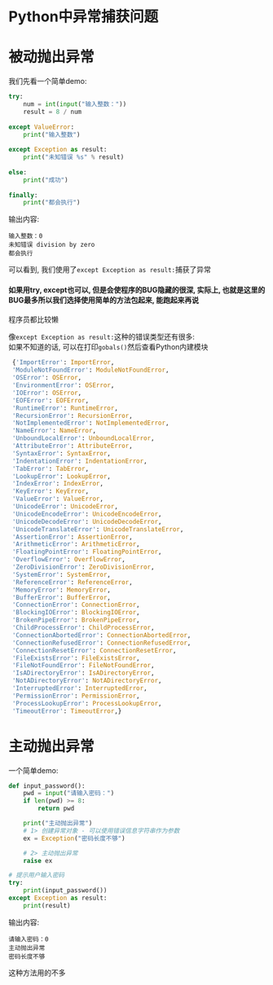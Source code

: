 Python中异常捕获问题    
====

# 被动抛出异常   
我们先看一个简单demo:  
```Python
try:
    num = int(input("输入整数："))
    result = 8 / num
    
except ValueError:
    print("输入整数")
    
except Exception as result:
    print("未知错误 %s" % result)
    
else:
    print("成功")
    
finally:
    print("都会执行")

```
输出内容:   
``` 
输入整数：0
未知错误 division by zero
都会执行
```
可以看到, 我们使用了`except Exception as result:`捕获了异常  

#### 如果用try, except也可以, 但是会使程序的BUG隐藏的很深, 实际上, 也就是这里的BUG最多所以我们选择使用简单的方法包起来, 能跑起来再说  
程序员都比较懒    

像`except Exception as result:`这种的错误类型还有很多:   
如果不知道的话, 可以在打印`gobals()`然后查看Python内建模块     
```Python
 {'ImportError': ImportError,
 'ModuleNotFoundError': ModuleNotFoundError,
 'OSError': OSError,
 'EnvironmentError': OSError,
 'IOError': OSError,
 'EOFError': EOFError,
 'RuntimeError': RuntimeError,
 'RecursionError': RecursionError,
 'NotImplementedError': NotImplementedError,
 'NameError': NameError,
 'UnboundLocalError': UnboundLocalError,
 'AttributeError': AttributeError,
 'SyntaxError': SyntaxError,
 'IndentationError': IndentationError,
 'TabError': TabError,
 'LookupError': LookupError,
 'IndexError': IndexError,
 'KeyError': KeyError,
 'ValueError': ValueError,
 'UnicodeError': UnicodeError,
 'UnicodeEncodeError': UnicodeEncodeError,
 'UnicodeDecodeError': UnicodeDecodeError,
 'UnicodeTranslateError': UnicodeTranslateError,
 'AssertionError': AssertionError,
 'ArithmeticError': ArithmeticError,
 'FloatingPointError': FloatingPointError,
 'OverflowError': OverflowError,
 'ZeroDivisionError': ZeroDivisionError,
 'SystemError': SystemError,
 'ReferenceError': ReferenceError,
 'MemoryError': MemoryError,
 'BufferError': BufferError,
 'ConnectionError': ConnectionError,
 'BlockingIOError': BlockingIOError,
 'BrokenPipeError': BrokenPipeError,
 'ChildProcessError': ChildProcessError,
 'ConnectionAbortedError': ConnectionAbortedError,
 'ConnectionRefusedError': ConnectionRefusedError,
 'ConnectionResetError': ConnectionResetError,
 'FileExistsError': FileExistsError,
 'FileNotFoundError': FileNotFoundError,
 'IsADirectoryError': IsADirectoryError,
 'NotADirectoryError': NotADirectoryError,
 'InterruptedError': InterruptedError,
 'PermissionError': PermissionError,
 'ProcessLookupError': ProcessLookupError,
 'TimeoutError': TimeoutError,}
```


# 主动抛出异常   
一个简单demo:   
```Python
def input_password():
    pwd = input("请输入密码：")
    if len(pwd) >= 8:
        return pwd

    print("主动抛出异常")
    # 1> 创建异常对象 - 可以使用错误信息字符串作为参数
    ex = Exception("密码长度不够")

    # 2> 主动抛出异常
    raise ex

# 提示用户输入密码
try:
    print(input_password())
except Exception as result:
    print(result)
```
输出内容:   
```
请输入密码：0
主动抛出异常
密码长度不够
```
这种方法用的不多    
